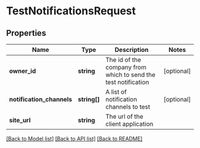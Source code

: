 # TestNotificationsRequest

## Properties
Name | Type | Description | Notes
------------ | ------------- | ------------- | -------------
**owner_id** | **string** | The id of the company from which to send the test notification | [optional] 
**notification_channels** | **string[]** | A list of notification channels to test | [optional] 
**site_url** | **string** | The url of the client application | 

[[Back to Model list]](../README.md#documentation-for-models) [[Back to API list]](../README.md#documentation-for-api-endpoints) [[Back to README]](../README.md)



